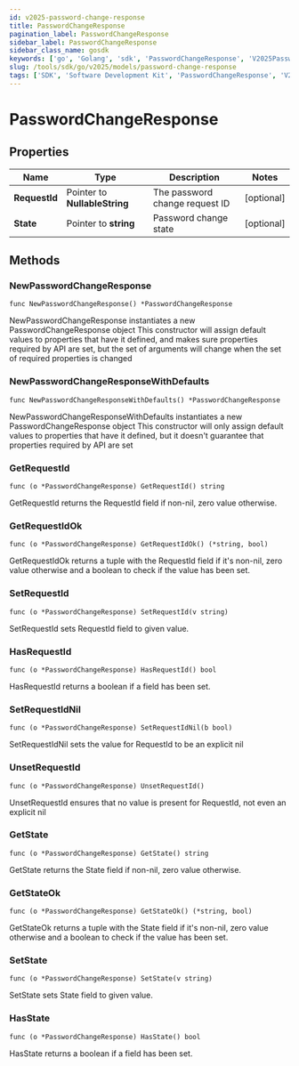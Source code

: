 ```yaml
---
id: v2025-password-change-response
title: PasswordChangeResponse
pagination_label: PasswordChangeResponse
sidebar_label: PasswordChangeResponse
sidebar_class_name: gosdk
keywords: ['go', 'Golang', 'sdk', 'PasswordChangeResponse', 'V2025PasswordChangeResponse'] 
slug: /tools/sdk/go/v2025/models/password-change-response
tags: ['SDK', 'Software Development Kit', 'PasswordChangeResponse', 'V2025PasswordChangeResponse']
---
```


# PasswordChangeResponse

## Properties

Name | Type | Description | Notes
------------ | ------------- | ------------- | -------------
**RequestId** | Pointer to **NullableString** | The password change request ID | [optional] 
**State** | Pointer to **string** | Password change state | [optional] 

## Methods

### NewPasswordChangeResponse

`func NewPasswordChangeResponse() *PasswordChangeResponse`

NewPasswordChangeResponse instantiates a new PasswordChangeResponse object
This constructor will assign default values to properties that have it defined,
and makes sure properties required by API are set, but the set of arguments
will change when the set of required properties is changed

### NewPasswordChangeResponseWithDefaults

`func NewPasswordChangeResponseWithDefaults() *PasswordChangeResponse`

NewPasswordChangeResponseWithDefaults instantiates a new PasswordChangeResponse object
This constructor will only assign default values to properties that have it defined,
but it doesn't guarantee that properties required by API are set

### GetRequestId

`func (o *PasswordChangeResponse) GetRequestId() string`

GetRequestId returns the RequestId field if non-nil, zero value otherwise.

### GetRequestIdOk

`func (o *PasswordChangeResponse) GetRequestIdOk() (*string, bool)`

GetRequestIdOk returns a tuple with the RequestId field if it's non-nil, zero value otherwise
and a boolean to check if the value has been set.

### SetRequestId

`func (o *PasswordChangeResponse) SetRequestId(v string)`

SetRequestId sets RequestId field to given value.

### HasRequestId

`func (o *PasswordChangeResponse) HasRequestId() bool`

HasRequestId returns a boolean if a field has been set.

### SetRequestIdNil

`func (o *PasswordChangeResponse) SetRequestIdNil(b bool)`

 SetRequestIdNil sets the value for RequestId to be an explicit nil

### UnsetRequestId
`func (o *PasswordChangeResponse) UnsetRequestId()`

UnsetRequestId ensures that no value is present for RequestId, not even an explicit nil
### GetState

`func (o *PasswordChangeResponse) GetState() string`

GetState returns the State field if non-nil, zero value otherwise.

### GetStateOk

`func (o *PasswordChangeResponse) GetStateOk() (*string, bool)`

GetStateOk returns a tuple with the State field if it's non-nil, zero value otherwise
and a boolean to check if the value has been set.

### SetState

`func (o *PasswordChangeResponse) SetState(v string)`

SetState sets State field to given value.

### HasState

`func (o *PasswordChangeResponse) HasState() bool`

HasState returns a boolean if a field has been set.


